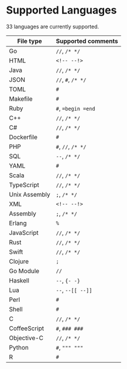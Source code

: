 # Supported Languages

33 languages are currently supported.

| File type     | Supported comments |
| ------------- | ------------------ |
| Go            | `//`, `/* */`      |
| HTML          | `<!-- --!>`        |
| Java          | `//`, `/* */`      |
| JSON          | `//`, `#`, `/* */` |
| TOML          | `#`                |
| Makefile      | `#`                |
| Ruby          | `#`, `=begin =end` |
| C++           | `//`, `/* */`      |
| C#            | `//`, `/* */`      |
| Dockerfile    | `#`                |
| PHP           | `#`, `//`, `/* */` |
| SQL           | `--`, `/* */`      |
| YAML          | `#`                |
| Scala         | `//`, `/* */`      |
| TypeScript    | `//`, `/* */`      |
| Unix Assembly | `;`, `/* */`       |
| XML           | `<!-- --!>`        |
| Assembly      | `;`, `/* */`       |
| Erlang        | `%`                |
| JavaScript    | `//`, `/* */`      |
| Rust          | `//`, `/* */`      |
| Swift         | `//`, `/* */`      |
| Clojure       | `;`                |
| Go Module     | `//`               |
| Haskell       | `--`, `{- -}`      |
| Lua           | `--`, `--[[ --]]`  |
| Perl          | `#`                |
| Shell         | `#`                |
| C             | `//`, `/* */`      |
| CoffeeScript  | `#`, `### ###`     |
| Objective-C   | `//`, `/* */`      |
| Python        | `#`, `""" """`     |
| R             | `#`                |
